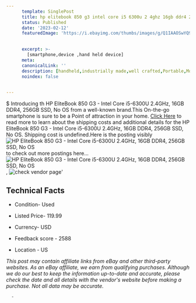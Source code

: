 ```yaml
---
      template: SinglePost
      title: hp elitebook 850 g3 intel core i5 6300u 2 4ghz 16gb ddr4 256gb ssd no os
      status: Published
      date: '2023-02-12'
      featuredImage: 'https://i.ebayimg.com/thumbs/images/g/Q1IAAOSwYQ9j2ZSl/s-l225.jpg'
       

      excerpt: >-
        [smartphone,device ,hand held device]
      meta:
      canonicalLink: ''
      description: [handheld,industrially made,well crafted,Portable,Mobile,Compact,Convenient,Lightweight,Maneuverable,Man-portable,Miniature,Carriable,Hand-held,Light,Holdable,Transportable,Mobile device,Pocket-sized,On-the-go,Wireless,Cordless,Compact size,Convenient size, smartphone,device ,hand held device]
      noindex: false
      

---
```

$
      Introducing th HP EliteBook 850 G3 - Intel Core i5-6300U 2.4GHz, 16GB DDR4, 256GB SSD, No OS from a well-known brand.This On-the-go smartphone is sure to be a Point of attraction  in your home. [Click Here](https://www.ebay.com/itm/165916115141?hash=item26a15f00c5%3Ag%3AQ1IAAOSwYQ9j2ZSl&mkevt=1&mkcid=1&mkrid=711-53200-19255-0&campid=%253CePNCampaignId%253E&customid=%253CreferenceId%253E&toolid=10049) to read more to learn about the shipping costs and additional details for the HP EliteBook 850 G3 - Intel Core i5-6300U 2.4GHz, 16GB DDR4, 256GB SSD, No OS. Shipping cost is undefined.Here is the posting visibly ![HP EliteBook 850 G3 - Intel Core i5-6300U 2.4GHz, 16GB DDR4, 256GB SSD, No OS](https://i.ebayimg.com/thumbs/images/g/Q1IAAOSwYQ9j2ZSl/s-l225.jpg) to check out more postings here... ![HP EliteBook 850 G3 - Intel Core i5-6300U 2.4GHz, 16GB DDR4, 256GB SSD, No OS](https://i.ebayimg.com/images/g/Q1IAAOSwYQ9j2ZSl/s-l1600.jpg), ![check vendor page](https://origin-galleryplus.ebayimg.com/ws/web/165916115141_2_0_1/225x225.jpg,https://origin-galleryplus.ebayimg.com/ws/web/165916115141_3_0_1/225x225.jpg,https://origin-galleryplus.ebayimg.com/ws/web/165916115141_4_0_1/225x225.jpg,https://origin-galleryplus.ebayimg.com/ws/web/165916115141_5_0_1/225x225.jpg,https://origin-galleryplus.ebayimg.com/ws/web/165916115141_6_0_1/225x225.jpg,https://origin-galleryplus.ebayimg.com/ws/web/165916115141_7_0_1/225x225.jpg,https://origin-galleryplus.ebayimg.com/ws/web/165916115141_8_0_1/225x225.jpg,https://origin-galleryplus.ebayimg.com/ws/web/165916115141_9_0_1/225x225.jpg,https://origin-galleryplus.ebayimg.com/ws/web/165916115141_10_0_1/225x225.jpg,https://origin-galleryplus.ebayimg.com/ws/web/165916115141_11_0_1/225x225.jpg,https://origin-galleryplus.ebayimg.com/ws/web/165916115141_12_0_1/225x225.jpg)'

      

 ## Technical Facts 



     
      

 - Condition- Used 


      

 - Listed Price- 119.99 


      

 - Currency- USD 


      

 - Feedback score - 2588 


      

 - Location - US 


      
      

 *_This post may contain affiliate links from eBay and other third-party websites. As an eBay affiliate, we earn from qualifying purchases. Although we do our best to keep the information up-to-date and accurate, please check the date and all details with the vendor's website before making a purchase. Not all data may be accurate._*




      -
